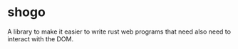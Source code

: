 # shogo

A library to make it easier to write rust web programs that need also need to interact with the DOM. 